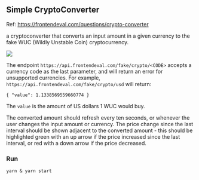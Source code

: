## Simple CryptoConverter 

Ref: https://frontendeval.com/questions/crypto-converter

a cryptoconverter that converts an input amount in a given currency to the fake WUC (Wildly Unstable Coin) cryptocurrency.

![](/https://frontendeval.com/images/crypto-converter.png)

The endpoint `https://api.frontendeval.com/fake/crypto/<CODE>` accepts a currency code as the last parameter, and will return an error for unsupported currencies. For example, `https://api.frontendeval.com/fake/crypto/usd` will return:

    { "value": 1.1338569559660774 }
    

The `value` is the amount of US dollars 1 WUC would buy.

The converted amount should refresh every ten seconds, or whenever the user changes the input amount or currency. The price change since the last interval should be shown adjacent to the converted amount - this should be highlighted green with an up arrow if the price increased since the last interval, or red with a down arrow if the price decreased.

### Run 

```
yarn & yarn start
```